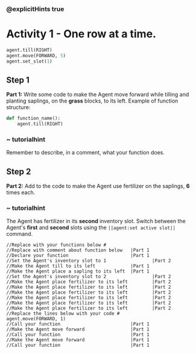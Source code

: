 ### @explicitHints true

# Activity 1 - One row at a time. 

```python
agent.till(RIGHT)
agent.move(FORWARD, 5)
agent.set_slot(1)
```

## Step 1
**Part 1:** Write some code to make the Agent move forward while tilling and planting saplings, on the **grass** blocks, to its left. Example of 
function structure: 
```python
def function_name():
    agent.till(RIGHT)
```

### ~ tutorialhint 
Remember to describe, in a comment, what your function does.  

## Step 2 
**Part 2:** Add to the code to make the Agent use fertilizer on the saplings, **6** times each.
### ~ tutorialhint 
The Agent has fertilizer in its **second** inventory slot. Switch between the Agent's **first** and **second** slots using the `||agent:set active slot||`
command.  

```template
//Replace with your functions below #
//Replace with comment about function below   |Part 1   
//Declare your function                       |Part 1
//Set the Agent's inventory slot to 1                 |Part 2
//Make the Agent till to its left             |Part 1
//Make the Agent place a sapling to its left  |Part 1
//Set the Agent's inventory slot to 2                 |Part 2
//Make the Agent place fertilizer to its left         |Part 2
//Make the Agent place fertilizer to its left         |Part 2
//Make the Agent place fertilizer to its left         |Part 2
//Make the Agent place fertilizer to its left         |Part 2
//Make the Agent place fertilizer to its left         |Part 2
//Make the Agent place fertilizer to its left         |Part 2
//Replace the lines below with your code #    
agent.move(FORWARD, 1)
//Call your function                          |Part 1
//Make the Agent move forward                 |Part 1
//Call your function                          |Part 1
//Make the Agent move forward                 |Part 1
//Call your function                          |Part 1                 
```
